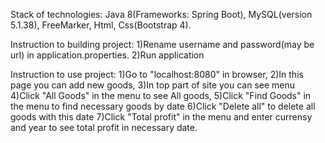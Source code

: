 Stack of technologies: 
Java 8(Frameworks: Spring Boot),
MySQL(version 5.1.38),
FreeMarker,
Html,
Css(Bootstrap 4).




Instruction to building project:
1)Rename username and password(may be url) in application.properties.
2)Run application





Instruction to use project:
1)Go to "localhost:8080" in browser,
2)In this page you can add new goods,
3)In top part of site you can see menu
4)Click "All Goods" in the menu to see All goods,
5)Click "Find Goods" in the menu to find necessary goods by date
6)Click "Delete all" to delete all goods with this date
7)Click "Total profit" in the menu and enter currensy and year to see total profit in necessary date.

 